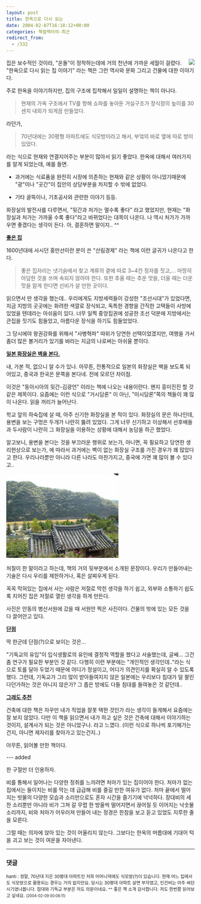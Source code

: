 ```yaml
---
layout: post
title: 한옥으로 다시 읽는
date: 2004-02-07T16:18:12+00:00
categories: 북컬렉터의-최근
redirect_from:
  - /332
---
```


<a href="http://www.bandibook.com/search/subject_view.php?code=2347446" target="bb"><img src="http://www.bandibook.com/largeimage/2347446.jpg" align="right" >

</a>집은 보수적인 것이라, "온돌"이 정착하는데에 거의 천년에 가까운 세월이 걸렸다. "한옥으로 다시 읽는 집 이야기" 라는 책은 그런 역사와 문화 그리고 건물에 대한 이야기다.

주로 한옥을 이야기하지만, 집의 구조에 집착해서 일일이 설명하는 책이 아니다.

> 현재의 가옥 구조에서 TV를 향해 쇼파를 놓아둔 거실구조가 장식장의 높이를 30센치 내외가 되게끔 만들었다.

라던가,

> 70년대에는 30평형 아파트에도 식모방이라고 해서, 부엌의 바로 옆에 따로 방이 있었다.

라는 식으로 현재와 연결지어주는 부분이 많아서 읽기 좋았다. 한옥에 대해서 여러가지를 알게 되었는데, 예를 들면.

<ul>

<li>과거에는 식료품을 완전히 시장에 의존하는 현재와 같은 상황이 아니었기때문에 "광"이나 "곳간"이 집안의 상당부분을 차지할 수 밖에 없었다.

</li>

<li>

기타 굴뚝이나, 기초공사와 관련한 이야기 등등.

</li>

</ul>

화장실의 발전사를 다루면서, "뒷간과 처가는 멀수록 좋다" 라고 했었지만, 현재는 "화장실과 처가는 가까울 수록 좋다"라고 바뀌었다는 대목이 나온다. 나 역시 처가가 가까우면 좋겠다는 생각이 든다. 아, 결혼하면 말이지.. ^^

<u><b>좋은 집</b></u>

1600년대에 사시던 홍만선이란 분이 쓴 "산림경제" 라는 책에 이런 글귀가 나온다고 한다.

> 좋은 집자리는 냇기슭에서 찾고 계류의 곁에 따로 3~4칸 정자를 짓고,... 마땅히 아담한 것을 쓰며 속되지 않아야 한다. 또한 추울 때는 추운 맛을, 더울 때는 더운 맛을 알게 한다면 선비가 살 만한 곳이다.

읽으면서 딴 생각을 했는데.. 우리에게도 지방세력들이 강성한 "조선시대"가 있었다면, 지금 지방의 곳곳에는 화려한 색깔로 장식되고, 독특한 경향을 간직한 고택들이 사방에 있었을 텐데라는 아쉬움이 있다. 너무 일찍 중앙집권에 성공한 조선 덕분에 지방에서는 큰집을 짓기도 힘들었고, 아름다운 장식을 하기도 힘들었었다.

그 당시에야 왕권강화를 위해서 "사병혁파" 따위가 당연한 선택이었겠지만, 여행을 가서 좀더 많은 볼거리가 있기를 바라는 지금의 나로써는 아쉬울 뿐이다.

<u><b>일본 화장실은 벽을 본다.</b></u>

내, 가본 적, 없으니 알 수가 있나. 아무튼, 전통적으로 일본의 화장실은 벽을 보도록 되어있고, 중국과 한국은 문쪽을 본다네. 전에 모르던 차이점.

이것은 "동아시아의 뒷간-김광언" 이라는 책에 나오는 내용이란다. 왠지 흥미진진 할 것 같은 제목이다. 요즘에는 이런 식으로 "거시담론" 이 아닌, "미시담론"쪽의 책들이 꽤 많이 나온다. 읽을 꺼리가 늘어난다.

학교 앞의 하숙집에 살 때, 아주 신기한 화장실을 본 적이 있다. 화장실의 문은 하나인데, 용변을 보는 구멍은 두개가 나란히 뚫려 있었다. 그게 너무 신기하고 이상해서 선후배들과 두사람이 나란히 그 화장실을 이용하는 상황에 대해서 농담을 하곤 했었다.

알고보니, 용변을 본다는 것을 부끄러운 행위로 보는가, 아니면, 꼭 필요하고 당연한 생리현상으로 보는가, 에 따라서 과거에는 벽이 없는 화장실 구조를 가진 경우가 꽤 많았다고 한다. 우리나라뿐만 아니라 다른 나라도 마찬가지고, 중국에 가면 꽤 많이 볼 수 있다고..

![ ](/assets/media/photo_ahndong_DSC01829.jpg)

처칠이 한 말이라고 하는데, 책의 거의 뒷부분에서 소개된 문장이다. 우리가 만들어내는 기술은 다시 우리를 제한하거나, 혹은 살찌우게 된다.

꼭꼭 막혀있는 집에서 사는 사람은 저절로 막힌 생각을 하기 쉽고, 외부와 소통하기 쉽도록 지어진 집은 저절로 열린 생각을 하게 만든다.

사진은 안동의 병산서원에 갔을 때 서원안 찍은 사진이다. 건물의 밖에 있는 모든 것을 다 끌어안고 있다.

<u><b>단점</b></u>

딱 한군데 단점(?)으로 보이는 것은...

"기독교의 유입"이 입식생활로의 유인에 결정적 역할을 했다고 서술했는데, 글쎄... 그건 좀 연구가 필요한 부분인 것 같다. 다행히 이런 부분에는 "개인적인 생각인데.."라는 식으로 토를 달아 두었기 때문에 어디가 정설이고, 어디가 의견인지를 확실히 알 수 있도록 했다. 그런데, 기독교가 그리 많이 받아들여지지 않은 일본에는 우리보다 침대가 덜 팔린다던가하는 것은 아니지 않은가? 그 좁은 방에도 다들 침대를 들여놓은 것 같던데..

<u><b>그래도 추천</b></u>

건축에 대한 책은 자꾸만 내가 직업을 잘못 택한 것인가 라는 생각이 들게해서 요즘에는 잘 보지 않았다. 다만 이 책을 읽으면서 내가 하고 싶은 것은 건축에 대해서 이야기하는 것이지, 설계사가 되는 것은 아니었구나. 라고 느꼈다. (이런 식으로 하나씩 포기해가는 건지, 아니면 제자리를 찾아가고 있는건지..)

아무튼, 읽어볼 만한 책이다.

--- added

한 구절만 더 인용하자.

> 

비를 통해서 일어나는 다양한 정취를 느끼려면 처마가 있는 집이어야 한다. 처마가 없는 집에서는 들이치는 비를 막는 데 급급해 비를 즐길 만한 여유가 없다. 처마 끝에서 떨어지는 빗물의 다양한 모습과 소리만으로도 혼자 시간을 즐기기에 넉넉하다. 장대비의 세찬 소리뿐만 아니라 비가 그쳐 갈 무렵 한 방울씩 떨어지면서 끊어질 듯 이어지는 낙숫물 소리까지, 비와 처마가 어우러져 만들어 내는 정경은 한참을 보고 듣고 있었도 지루한 줄을 모른다.

그럴 때는 의자에 앉아 있는 것이 어울리지 않는다. 그보다는 한옥의 머름대에 기대어 턱을 괴고 보는 것이 여운을 자아낸다.



* * *

### 댓글



<!--- cmt:682 --->
<!--- mail: --->
<!--- parent:0 --->

<small class=comment>hanti : 정말, 70년대 지은 30평대 아파트인 저희 어머니댁에도 식모방(?)이 있습니다. 현재 어느 집에서도 식모방으로 활용되는 경우는 거의 없지만요. 당시는 30평대 아파트 살면 부자였고, 인건비는 아주 싸던 시기였나봅니다.  침대와 기독교 부분은 저도 의문이네요. ^^ 좋은 책 소개 감사합니다. 저도 한번쯤 읽어보고 싶네요. <small>(2004-02-09 00:06:11)</small></small>

